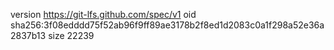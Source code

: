 version https://git-lfs.github.com/spec/v1
oid sha256:3f08edddd75f52ab96f9ff89ae3178b2f8ed1d2083c0a1f298a52e36a2837b13
size 22239
